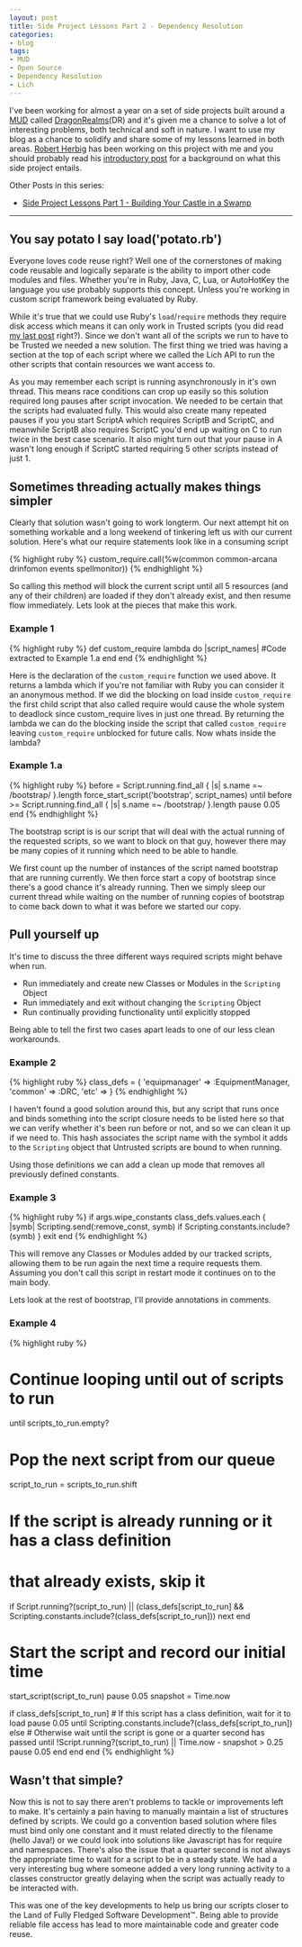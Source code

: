 ```yaml
---
layout: post
title: Side Project Lessons Part 2 - Dependency Resolution
categories:
- blog
tags:
- MUD
- Open Source
- Dependency Resolution
- Lich
---
```


I've been working for almost a year on a set of side projects built around a [MUD](https://en.wikipedia.org/wiki/MUD) called [DragonRealms](http://www.play.net/dr/)(DR) and it's given me a chance to solve a lot of interesting problems, both technical and soft in nature. I want to use my blog as a chance to solidify and share some of my lessons learned in both areas. [Robert Herbig](https://www.rpherbig.com/about/) has been working on this project with me and you should probably read his [introductory post](http://www.rpherbig.com/2016/09/30/a-lot-can-happen-in-a-year.html) for a background on what this side project entails.

Other Posts in this series:

* [Side Project Lessons Part 1 - Building Your Castle in a Swamp](http://rcuhljr.github.io/blog/2016/10/07/side-project-lessons-part1.html)

---

## You say potato I say load('potato.rb')

Everyone loves code reuse right? Well one of the cornerstones of making code reusable and logically separate is the ability to import other code modules and files. Whether you're in Ruby, Java, C, Lua, or AutoHotKey the language you use probably supports this concept. Unless you're working in custom script framework being evaluated by Ruby.

While it's true that we could use Ruby's `load`/`require` methods they require disk access which means it can only work in Trusted scripts (you did read [my last post](http://rcuhljr.github.io/blog/2016/10/07/side-project-lessons-part1.html) right?). Since we don't want all of the scripts we run to have to be Trusted we needed a new solution. The first thing we tried was having a section at the top of each script where we called the Lich API to run the other scripts that contain resources we want access to.

As you may remember each script is running asynchronously in it's own thread. This means race conditions can crop up easily so this solution required long pauses after script invocation. We needed to be certain that the scripts had evaluated fully. This would also create many repeated pauses if you you start ScriptA which requires ScriptB and ScriptC, and meanwhile ScriptB also requires ScriptC you'd end up waiting on C to run twice in the best case scenario. It also might turn out that your pause in A wasn't long enough if ScriptC started requiring 5 other scripts instead of just 1.

## Sometimes threading actually makes things simpler

Clearly that solution wasn't going to work longterm. Our next attempt hit on something workable and a long weekend of tinkering left us with our current solution. Here's what our require statements look like in a consuming script

{% highlight ruby %}
custom_require.call(%w(common common-arcana drinfomon events spellmonitor))
{% endhighlight %}

So calling this method will block the current script until all 5 resources (and any of their children) are loaded if they don't already exist, and then resume flow immediately. Lets look at the pieces that make this work.

### Example 1
{% highlight ruby %}
def custom_require
  lambda do |script_names|
    #Code extracted to Example 1.a
  end
end
{% endhighlight %}

Here is the declaration of the `custom_require` function we used above. It returns a lambda which if you're not familiar with Ruby you can consider it an anonymous method. If we did the blocking on load inside `custom_require` the first child script that also called require would cause the whole system to deadlock since custom_require lives in just one thread. By returning the lambda we can do the blocking inside the script that called `custom_require` leaving `custom_require` unblocked for future calls. Now whats inside the lambda?

### Example 1.a
{% highlight ruby %}
before = Script.running.find_all { |s| s.name =~ /bootstrap/ }.length
force_start_script('bootstrap', script_names)
until before >= Script.running.find_all { |s| s.name =~ /bootstrap/ }.length
  pause 0.05
end
{% endhighlight %}

The bootstrap script is is our script that will deal with the actual running of the requested scripts, so we want to block on that guy, however there may be many copies of it running which need to be able to handle.

We first count up the number of instances of the script named bootstrap that are running currently. We then force start a copy of bootstrap since there's a good chance it's already running. Then we simply sleep our current thread while waiting on the number of running copies of bootstrap to come back down to what it was before we started our copy.

## Pull yourself up

It's time to discuss the three different ways required scripts might behave when run.

* Run immediately and create new Classes or Modules in the `Scripting` Object
* Run immediately and exit without changing the `Scripting` Object
* Run continually providing functionality until explicitly stopped

Being able to tell the first two cases apart leads to one of our less clean workarounds.

### Example 2
{% highlight ruby %}
class_defs = { 'equipmanager' => :EquipmentManager, 'common' => :DRC, 'etc' => }
{% endhighlight %}

I haven't found a good solution around this, but any script that runs once and binds something into the script closure needs to be listed here so that we can verify whether it's been run before or not, and so we can clean it up if we need to. This hash associates the script name with the symbol it adds to the `Scripting` object that Untrusted scripts are bound to when running.

Using those definitions we can add a clean up mode that removes all previously defined constants.

### Example 3
{% highlight ruby %}
if args.wipe_constants
  class_defs.values.each { |symb| Scripting.send(:remove_const, symb) if Scripting.constants.include?(symb) }
  exit
end
{% endhighlight %}

This will remove any Classes or Modules added by our tracked scripts, allowing them to be run again the next time a require requests them. Assuming you don't call this script in restart mode it continues on to the main body.

Lets look at the rest of bootstrap, I'll provide annotations in comments.

### Example 4
{% highlight ruby %}
# Continue looping until out of scripts to run
until scripts_to_run.empty?
  # Pop the next script from our queue
  script_to_run = scripts_to_run.shift

  # If the script is already running or it has a class definition
  # that already exists, skip it
  if Script.running?(script_to_run) ||
    (class_defs[script_to_run] && Scripting.constants.include?(class_defs[script_to_run]))
    next
  end

  # Start the script and record our initial time
  start_script(script_to_run)
  pause 0.05
  snapshot = Time.now


  if class_defs[script_to_run]
    # If this script has a class definition, wait for it to load
    pause 0.05 until Scripting.constants.include?(class_defs[script_to_run])
  else
    # Otherwise wait until the script is gone or a quarter second has passed
    until !Script.running?(script_to_run) || Time.now - snapshot > 0.25
      pause 0.05
    end
  end
end
{% endhighlight %}

## Wasn't that simple?

Now this is not to say there aren't problems to tackle or improvements left to make. It's certainly a pain having to manually maintain a list of structures defined by scripts. We could go a convention based solution where files must bind only one constant and it must related directly to the filename (hello Java!) or we could look into solutions like Javascript has for require and namespaces. There's also the issue that a quarter second is not always the appropriate time to wait for a script to be in a steady state. We had a very interesting bug where someone added a very long running activity to a classes constructor greatly delaying when the script was actually ready to be interacted with.

This was one of the key developments to help us bring our scripts closer to the Land of Fully Fledged Software Development&trade;. Being able to provide reliable file access has lead to more maintainable code and greater code reuse.